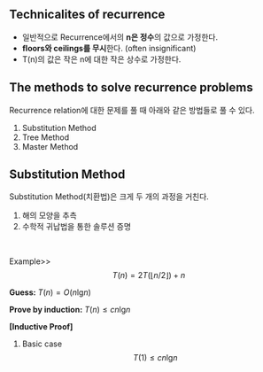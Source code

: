 ## Technicalites of recurrence
- 일반적으로 Recurrence에서의 **n은 정수**의 값으로 가정한다.
- **floors와 ceilings를 무시**한다. (often insignificant)
- T(n)의 값은 작은 n에 대한 작은 상수로 가정한다.

## The methods to solve recurrence problems
Recurrence relation에 대한 문제를 풀 때 아래와 같은 방법들로 풀 수 있다.
1. Substitution Method
2. Tree Method
3. Master Method

## Substitution Method
Substitution Method(치환법)은 크게 두 개의 과정을 거친다.
1. 해의 모양을 추측
2. 수학적 귀납법을 통한 솔루션 증명

<br>

Example>>
$$T(n) = 2T(\lfloor n/2 \rfloor) + n$$

**Guess:** $T(n) = O(n\lg_{}{n})$

**Prove by induction:** $T(n) \leq cn\lg_{}{n}$

**[Inductive Proof]**
1. Basic case
$$T(1) \leq cn\lg_{}{n}$$